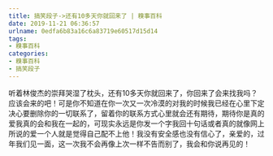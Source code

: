 ```yaml
---
title: 搞笑段子->还有10多天你就回来了 | 糗事百科
date: 2019-11-21 06:36:57
urlname: 0edfa6b83a16c6a83719e60517d15d14
tags: 
- 糗事百科
categories:
- 糗事百科
- 搞笑段子
---
```

听着林俊杰的崇拜哭湿了枕头，还有10多天你就回来了，你回来了会来找我吗？应该会来的吧！可是你不知道在你一次又一次冷漠的对我的时候我已经在心里下定决心要删除你的一切联系了，留着你的联系方式心里就会还有期待，期待你是真的爱我真的会和我在一起的，可现实永远是你发一个字我回十句话或者真的就像网上所说的爱一个人就是觉得自己配不上他！我没有安全感也没有信心了，亲爱的，过年我们见一面，这一次我不会再像上次一样不告而别了，我会和你说再见的！


